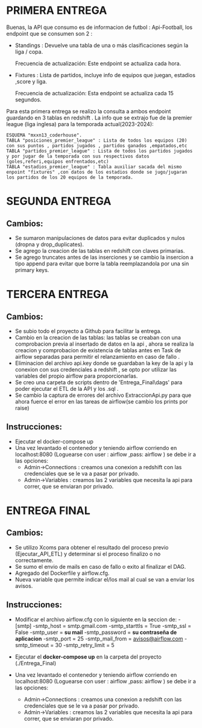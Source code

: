 # PRIMERA ENTREGA

Buenas, la API que consumo es de informacion de futbol : Api-Football, los endpoint que se consumen son 2 :

  * Standings : Devuelve una tabla de una o más clasificaciones según la liga / copa.

    Frecuencia de actualización: Este endpoint se actualiza cada hora.

  * Fixtures : Lista de partidos, incluye info de equipos que juegan, estadios ,score y liga.

    Frecuencia de actualización: Esta endpoint se actualiza cada 15 segundos.

Para esta primera entrega se realizo la consulta a ambos endpoint guardando en 3 tablas en redshift . La info que se extrajo fue de la premier league (liga inglesa) para la temporada actual(2023-2024):

    ESQUEMA "mxxn13_coderhouse".
    TABLA "posiciones_premier_league" : Lista de todos los equipos (20) con sus puntos , partidos jugados , partidos ganados ,empatados,etc
    TABLA "partidos_premier_league" : Lista de todos los partidos jugados y por jugar de la temporada con sus respectivos datos (goles,referi,equipos enfrentados,etc)
    TABLA "estadios_premier_league" : Tabla auxiliar sacada del mismo enpoint "fixtures" ,con datos de los estadios donde se jugo/jugaran los partidos de los 20 equipos de la temporada.

# SEGUNDA ENTREGA

## Cambios:
  * Se sumaron manipulaciones de datos para evitar duplicados y nulos (dropna y drop_duplicates).
  * Se agrego la creacion de las tablas en redshift con claves primarias.
  * Se agrego truncates antes de las inserciones y se cambio la insercion a tipo append para evitar que borre la tabla reemplazandola por una sin primary keys.

# TERCERA ENTREGA

## Cambios:
  * Se subio todo el proyecto a Github para facilitar la entrega.
  * Cambio en la creacion de las tablas: las tablas se creaban con una comprobacion previa al insertado de datos en la api , ahora se realiza la creacion y comprobacion de existencia de tablas antes en Task de airflow separadas para permitir el relanzamiento en caso de fallo . 
  * Eliminacion del archivo api.key donde se guardaban la key de la api y la conexion con sus credenciales a redshift , se opto por utilizar las variables del propio airflow para proporcionarlas.
  * Se creo una carpeta de scripts dentro de 'Entrega_Final\dags' para poder ejecutar el ETL de la API y los .sql .
  * Se cambio la captura de errores del archivo ExtraccionApi.py para que ahora fuerce el error en las tareas de airflow(se cambio los prints por raise)

## Instrucciones: 
  * Ejecutar el docker-compose up 
  * Una vez levantado el contenedor y teniendo airflow corriendo en localhost:8080 (Loguearse con user : airflow ,pass: airflow ) se debe ir a las opciones:
    - Admin->Connections : creamos una conexion a redshift con las credenciales que se le va a pasar por privado.
    - Admin->Variables : creamos las 2 variables que necesita la api para correr, que se enviaran por privado.


# ENTREGA FINAL

## Cambios:

  * Se utilizo Xcoms para obtener el resultado del proceso previo (Ejecutar_API_ETL) y determinar si el proceso finalizo o no correctamente.
  * Se sumo el envio de mails en caso de fallo o exito al finalizar el DAG.
  * Agregado del Dockerfile y airflow.cfg.
  * Nueva variable que permite indicar el/los mail al cual se van a enviar los avisos. 

## Instrucciones: 
  * Modificar el archivo airflow.cfg con lo siguiente en la seccion de:
    -[smtp]
    -smtp_host = smtp.gmail.com
    -smtp_starttls = True
    -smtp_ssl = False
    -smtp_user = **su mail**
    -smtp_password = **su contraseña de aplicacion**
    -smtp_port = 25
    -smtp_mail_from = avisos@airflow.com
    -smtp_timeout = 30
    -smtp_retry_limit = 5

  * Ejecutar el **docker-compose up** en la carpeta del proyecto (./Entrega_Final)
  * Una vez levantado el contenedor y teniendo airflow corriendo en localhost:8080 (Loguearse con user : airflow ,pass: airflow ) se debe ir a las opciones:
    - Admin->Connections : creamos una conexion a redshift con las credenciales que se le va a pasar por privado.
    - Admin->Variables : creamos las 2 variables que necesita la api para correr, que se enviaran por privado.